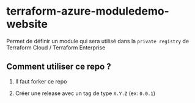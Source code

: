 # terraform-azure-moduledemo-website

Permet de définir un module qui sera utilisé dans la `private registry` de Terraform Cloud / Terraform Enterprise

## Comment utiliser ce repo ?

1. Il faut forker ce repo

2. Créer une release avec un tag de type `X.Y.Z` (ex: `0.0.1`)
